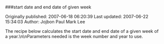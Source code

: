 ###start date and end date of given week

Originally published: 2007-06-18 06:20:39
Last updated: 2007-06-22 15:34:03
Author: Jojbon Paul Mark Lee

The recipe below calculates the start date and end date of a given week of a year.\n\nParameters needed is the week number and year to use.